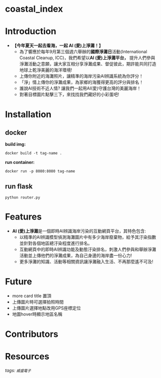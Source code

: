 # coastal_index

# Introduction
- **【今年夏天一起去看海，一起 AI (愛)上淨灘！】**
    - 為了響應於每年9月第三個週六舉辦的**國際淨灘日**活動(International Coastal Cleanup, ICC)，我們希望以**AI (愛)上淨灘平台，** 提升人們參與淨灘活動之意願，讓大家互相分享淨灘成果、督促彼此，期許能共同打造地球上乾淨美麗的海洋環境!
    - 上傳你附近的海灘照片，讓精準的海岸污染AI辨識系統為你評分！
    - 「淨」情上傳你的淨灘成果，為家鄉的海獲得更高的評分與排名！
    - 誰說AI技術不近人情? 讓我們一起用AI(愛)守護台灣的美麗海岸！
    - 對著目標圖片點擊三下，來找找我們藏好的小彩蛋吧!

# Installation
## docker
**build img:**
```python=
docker build -t tag-name .
```

**run container:**
```python=
docker run -p 8080:8080 tag-name
```

## run flask 
```python=
python router.py
```
# Features
- **AI (愛)上淨灘**是一個即時AI辨識海岸污染的互動網頁平台，其特色包含:
    - 以精準的AI辨識模型偵測海灘圖片中有多少海岸廢棄物，給予其汙染指數並針對各個地區總汙染程度進行排名。
    - 互動網頁中的即時AI辨識功能及動態汙染排名，刺激人們參與和舉辦淨灘活動並上傳他們的淨灘成果，為自己身邊的海岸盡一份心力!
    - 更多淨灘的知識、活動等相關資訊讓淨灘融入生活、不再那麼遙不可及!

# Future 
- more card title 置頂
- 上傳圖片時可選擇拍照時間
- 上傳圖片選擇地點改用GPS座標定位
- 地圖hover時顯示地區名稱

# Contributors


# Resources


###### tags: `威盛電子`
